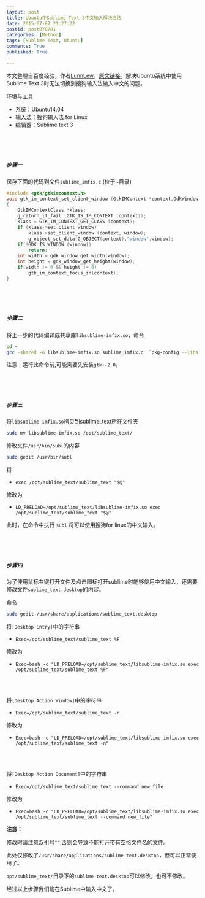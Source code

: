 ```yaml
---
layout: post
title: Ubuntu中Sublime Text 3中文输入解决方法
date: 2015-07-07 21:27:22
postid: post070701
categories: [Method]
tags: [Sublime Text, Ubuntu]
comments: True
published: True

---
```


本文整理自百度经验，作者[LunnLew](http://jingyan.baidu.com/user/npublic?un=LunnLew)，[原文链接](http://jingyan.baidu.com/article/f3ad7d0ff8731609c3345b3b.html)。解决Ubuntu系统中使用Sublime Text 3时无法切换到搜狗输入法输入中文的问题。

<!--more-->

环境与工具:

+ 系统：Ubuntu14.04
+ 输入法：搜狗输入法 for Linux
+ 编辑器：Sublime text 3


<br>
<br>
<br>


##### 步骤一

保存下面的代码到文件`sublime_imfix.c` (位于~目录)

```c
#include <gtk/gtkimcontext.h>
void gtk_im_context_set_client_window (GtkIMContext *context,GdkWindow *window)
{
    GtkIMContextClass *klass;
    g_return_if_fail (GTK_IS_IM_CONTEXT (context));
    klass = GTK_IM_CONTEXT_GET_CLASS (context);
    if (klass->set_client_window)
        klass->set_client_window (context, window);
        g_object_set_data(G_OBJECT(context),"window",window);
    if(!GDK_IS_WINDOW (window))
        return;
    int width = gdk_window_get_width(window);
    int height = gdk_window_get_height(window);
    if(width != 0 && height != 0)
        gtk_im_context_focus_in(context);
}
```


<br>
<br>
<br>


##### 步骤二

将上一步的代码编译成共享库`libsublime-imfix.so`，命令

```bash
cd ~
gcc -shared -o libsublime-imfix.so sublime_imfix.c  `pkg-config --libs --cflags gtk+-2.0` -fPIC
```

注意：运行此命令前,可能需要先安装`gtk+-2.0`。


<br>
<br>
<br>


##### 步骤三

将`libsublime-imfix.so`拷贝到sublime_text所在文件夹

```bash
sudo mv libsublime-imfix.so /opt/sublime_text/
```

修改文件`/usr/bin/subl`的内容

```bash
sudo gedit /usr/bin/subl
```

将

- `exec /opt/sublime_text/sublime_text "$@"`

修改为

- `LD_PRELOAD=/opt/sublime_text/libsublime-imfix.so exec /opt/sublime_text/sublime_text "$@"`

此时，在命令中执行 `subl` 将可以使用搜狗for linux的中文输入。


<br>
<br>
<br>


##### 步骤四

为了使用鼠标右键打开文件及点击图标打开sublime时能够使用中文输入，还需要修改文件`sublime_text.desktop`的内容。

命令

```bash
sudo gedit /usr/share/applications/sublime_text.desktop
```

将`[Desktop Entry]`中的字符串

- `Exec=/opt/sublime_text/sublime_text %F`

修改为

- `Exec=bash -c "LD_PRELOAD=/opt/sublime_text/libsublime-imfix.so exec /opt/sublime_text/sublime_text %F"`

<br>
<br>

将`[Desktop Action Window]`中的字符串

- `Exec=/opt/sublime_text/sublime_text -n`

修改为

- `Exec=bash -c "LD_PRELOAD=/opt/sublime_text/libsublime-imfix.so exec /opt/sublime_text/sublime_text -n"`

<br>
<br>

将`[Desktop Action Document]`中的字符串

- `Exec=/opt/sublime_text/sublime_text --command new_file`

修改为

- `Exec=bash -c "LD_PRELOAD=/opt/sublime_text/libsublime-imfix.so exec /opt/sublime_text/sublime_text --command new_file"`

**注意：**

修改时请注意双引号`""`,否则会导致不能打开带有空格文件名的文件。

此处仅修改了`/usr/share/applications/sublime-text.desktop`，但可以正常使用了。

`opt/sublime_text/`目录下的`sublime-text.desktop`可以修改，也可不修改。

经过以上步骤我们能在Sublime中输入中文了。
